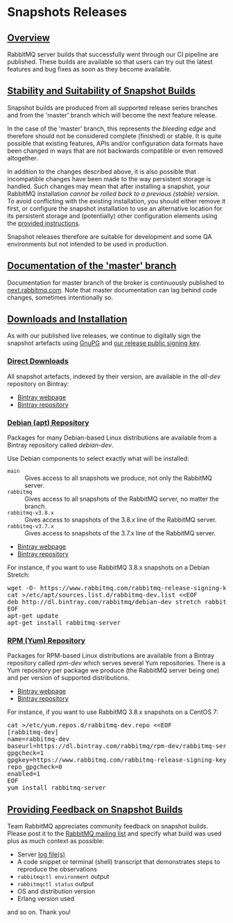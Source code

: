 <!--
Copyright (c) 2007-2020 Pivotal Software, Inc.

All rights reserved. This program and the accompanying materials
are made available under the terms of the under the Apache License,
Version 2.0 (the "License”); you may not use this file except in compliance
with the License. You may obtain a copy of the License at

https://www.apache.org/licenses/LICENSE-2.0

Unless required by applicable law or agreed to in writing, software
distributed under the License is distributed on an "AS IS" BASIS,
WITHOUT WARRANTIES OR CONDITIONS OF ANY KIND, either express or implied.
See the License for the specific language governing permissions and
limitations under the License.
-->

# Snapshots Releases

## <a id="overview" class="anchor" href="#overview">Overview</a>

RabbitMQ server builds that successfully went through our CI
pipeline are published. These builds are available so that users
can try out the latest features and bug fixes as soon as they
become available.


## <a id="stability-and-safety" class="anchor" href="#stability-and-safety">Stability and Suitability of Snapshot Builds</a>

Snapshot builds are produced from all supported release series branches and from
the 'master' branch which will become the next feature release.

In the case of the 'master' branch, this represents the
<i>bleeding edge</i> and therefore should not be considered
complete (finished) or stable. It is quite possible that
existing features, APIs and/or configuration data formats have
been changed in ways that are not backwards compatible or even
removed altogether.

In addition to the changes described above, it is also possible that
incompatible changes have been made to the way persistent storage
is handled. Such changes may mean that after installing a snapshot,
your RabbitMQ installation <i>cannot be rolled back to a previous (stable) version</i>. To avoid conflicting with the existing
installation, you should either remove it first, or configure the
snapshot installation to use an alternative location for its
persistent storage and (potentially) other configuration elements
using the [provided instructions](relocate.html).

Snapshot releases therefore are suitable for development and some QA
environments but not intended to be used in production.


## <a id="documentation" class="anchor" href="#documentation">Documentation of the 'master' branch</a>

Documentation for master branch of the broker is continuously published to
[next.rabbitmq.com](http://next.rabbitmq.com/documentation.html).
Note that master documentation can lag behind code changes, sometimes
intentionally so.


## <a id="downloads" class="anchor" href="#downloads">Downloads and Installation</a>

As with our published live releases, we continue to digitally
sign the snapshot artefacts using [GnuPG](http://www.gnupg.org/) and
[our release public signing key](/signatures.html).

### <a id="direct-downloads" class="anchor" href="#direct-downloads">Direct Downloads</a>

All snapshot artefacts, indexed by their version, are available
in the <em>all-dev</em> repository on Bintray:

 * [Bintray webpage](https://bintray.com/rabbitmq/all-dev/rabbitmq-server)
 * [Bintray repository](https://dl.bintray.com/rabbitmq/all-dev/rabbitmq-server/)

### <a id="apt" class="anchor" href="#apt">Debian (apt) Repository</a>

Packages for many Debian-based Linux distributions are available
from a Bintray repository called <em>debian-dev</em>.

Use Debian components to select exactly what will be installed:

<dl>
<dt><code>main</code></dt>
<dd>Gives access to all snapshots we produce, not only the RabbitMQ server.</dd>
<dt><code>rabbitmq</code></dt>
<dd>Gives access to all snapshots of the RabbitMQ server, no matter the branch.</dd>
<dt><code>rabbitmq-v3.8.x</code></dt>
<dd>Gives access to snapshots of the 3.8.x line of the RabbitMQ server.</dd>
<dt><code>rabbitmq-v3.7.x</code></dt>
<dd>Gives access to snapshots of the 3.7.x line of the RabbitMQ server.</dd>
</dl>

 * [Bintray webpage](https://bintray.com/rabbitmq/debian-dev/rabbitmq-server)
 * [Bintray repository](https://dl.bintray.com/rabbitmq/debian-dev/)

For instance, if you want to use RabbitMQ 3.8.x snapshots on a Debian Stretch:

<pre class="lang-bash">
wget -O- https://www.rabbitmq.com/rabbitmq-release-signing-key.asc | apt-key add -
cat >/etc/apt/sources.list.d/rabbitmq-dev.list &lt;&lt;EOF
deb http://dl.bintray.com/rabbitmq/debian-dev stretch rabbitmq-server-v3.8.x
EOF
apt-get update
apt-get install rabbitmq-server</pre>

### <a id="yum" class="anchor" href="#yum">RPM (Yum) Repository</a>

Packages for RPM-based Linux distributions are available from a
Bintray repository called <em>rpm-dev</em> which serves several
Yum repositories. There is a Yum repository per package we
produce (the RabbitMQ server being one) and per version of
supported distributions.

 * [Bintray webpage](https://bintray.com/rabbitmq/rpm-dev/rabbitmq-server)
 * [Bintray repository](https://dl.bintray.com/rabbitmq/rpm-dev/rabbitmq-server/)

For instance, if you want to use RabbitMQ 3.8.x snapshots on a CentOS 7:

<pre class="lang-bash">
cat >/etc/yum.repos.d/rabbitmq-dev.repo &lt;&lt;EOF
[rabbitmq-dev]
name=rabbitmq-dev
baseurl=https://dl.bintray.com/rabbitmq/rpm-dev/rabbitmq-server/v3.8.x/el/7
gpgcheck=1
gpgkey=https://www.rabbitmq.com/rabbitmq-release-signing-key.asc
repo_gpgcheck=0
enabled=1
EOF
yum install rabbitmq-server
</pre>


## <a id="feedback" class="anchor" href="#feedback">Providing Feedback on Snapshot Builds</a>

Team RabbitMQ appreciates community feedback on snapshot builds.
Please post it to the [RabbitMQ mailing list](https://groups.google.com/forum/#!forum/rabbitmq-users)
and specify what build was used plus as much context as possible:

 * Server [log file(s)](/logging.html)
 * A code snippet or terminal (shell) transcript that demonstrates steps to reproduce the observations
 * `rabbitmqctl environment` output
 * `rabbitmqctl status` output
 * OS and distribution version
 * Erlang version used

and so on. Thank you!
